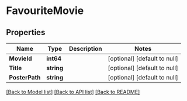 # FavouriteMovie

## Properties
Name | Type | Description | Notes
------------ | ------------- | ------------- | -------------
**MovieId** | **int64** |  | [optional] [default to null]
**Title** | **string** |  | [optional] [default to null]
**PosterPath** | **string** |  | [optional] [default to null]

[[Back to Model list]](../README.md#documentation-for-models) [[Back to API list]](../README.md#documentation-for-api-endpoints) [[Back to README]](../README.md)

